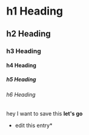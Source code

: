 # h1 Heading 
## h2 Heading
### h3 Heading
#### h4 Heading
##### h5 Heading
###### h6 Heading
hey I want to save this **let's go**
* edit this entry*